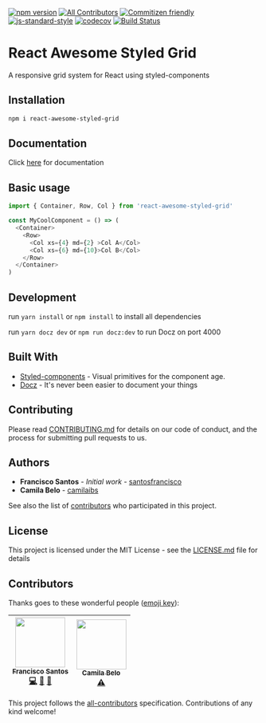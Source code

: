 [![npm version](https://badge.fury.io/js/react-awesome-styled-grid.svg)](https://www.npmjs.com/package/react-awesome-styled-grid)
[![All Contributors](https://img.shields.io/badge/all_contributors-2-orange.svg?style=flat-square)](#contributors)
[![Commitizen friendly](https://img.shields.io/badge/commitizen-friendly-brightgreen.svg)](http://commitizen.github.io/cz-cli/) 
[![js-standard-style](https://img.shields.io/badge/code%20style-standard-brightgreen.svg)](http://standardjs.com)
[![codecov](https://codecov.io/gh/santosfrancisco/react-awesome-styled-grid/branch/master/graph/badge.svg)](https://codecov.io/gh/santosfrancisco/react-awesome-styled-grid)
[![Build Status](https://travis-ci.org/santosfrancisco/react-awesome-styled-grid.svg?branch=master)](https://travis-ci.org/santosfrancisco/react-awesome-styled-grid)

# React Awesome Styled Grid

A responsive grid system for React using styled-components

## Installation

```bash
npm i react-awesome-styled-grid
```

## Documentation

Click [here](https://awesome-styled-grid.netlify.com/) for documentation

## Basic usage

```js
import { Container, Row, Col } from 'react-awesome-styled-grid'

const MyCoolComponent = () => (
  <Container>
    <Row>
      <Col xs={4} md={2} >Col A</Col>
      <Col xs={6} md={10}>Col B</Col>
    </Row>
  </Container>
)
```

## Development
run ```yarn install``` or ```npm install``` to install all dependencies

run ```yarn docz dev``` or ```npm run docz:dev``` to run Docz on port 4000

## Built With

* [Styled-components](https://github.com/styled-components) - Visual primitives for the component age.
* [Docz](https:docz.site) - It's never been easier to document your things

## Contributing

Please read [CONTRIBUTING.md](https://github.com/santosfrancisco/react-awesome-styled-grid/blob/master/CONTRIBUTING.md) for details on our code of conduct, and the process for submitting pull requests to us.

## Authors

* **Francisco Santos** - *Initial work* - [santosfrancisco](https://github.com/santosfrancisco)
* **Camila Belo** - [camilaibs](https://github.com/santosfrancisco)

See also the list of [contributors](https://github.com/santosfrancisco/react-awesome-styled-grid/contributors) who participated in this project.

## License

This project is licensed under the MIT License - see the [LICENSE.md](LICENSE.md) file for details

## Contributors

Thanks goes to these wonderful people ([emoji key](https://github.com/kentcdodds/all-contributors#emoji-key)):

<!-- ALL-CONTRIBUTORS-LIST:START - Do not remove or modify this section -->
<!-- prettier-ignore -->
| [<img src="https://avatars3.githubusercontent.com/u/15852005?v=4" width="100px;"/><br /><sub><b>Francisco Santos</b></sub>](http://devchico.com)<br />[💻](https://github.com/santosfrancisco/react-awesome-styled-grid/commits?author=santosfrancisco "Code") [📖](https://github.com/santosfrancisco/react-awesome-styled-grid/commits?author=santosfrancisco "Documentation") [👀](#review-santosfrancisco "Reviewed Pull Requests") | [<img src="https://avatars3.githubusercontent.com/u/6290749?v=4" width="100px;"/><br /><sub><b>Camila Belo</b></sub>](http://camilaibs.wix.com/blog)<br />[⚠️](https://github.com/santosfrancisco/react-awesome-styled-grid/commits?author=camilaibs "Tests") |
| :---: | :---: |
<!-- ALL-CONTRIBUTORS-LIST:END -->

This project follows the [all-contributors](https://github.com/kentcdodds/all-contributors) specification. Contributions of any kind welcome!